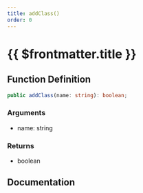 ```yaml
---
title: addClass()
order: 0
---
```


# {{ $frontmatter.title }}

## Function Definition

```ts
public addClass(name: string): boolean;
```

### Arguments

* name: string

### Returns

* boolean

## Documentation

<!--@include: ./parts/addClass.md-->

